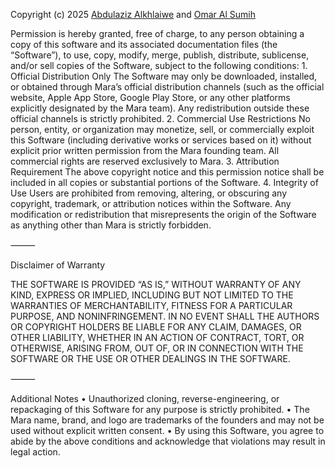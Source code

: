 Copyright (c) 2025 [Abdulaziz Alkhlaiwe](https://www.linkedin.com/in/abdulaziz-alkhlaiwe/) and [Omar Al Sumih](https://www.linkedin.com/in/omar-alsumih/)

Permission is hereby granted, free of charge, to any person obtaining a copy of this software and its associated documentation files (the “Software”), to use, copy, modify, merge, publish, distribute, sublicense, and/or sell copies of the Software, subject to the following conditions:
	1.	Official Distribution Only
The Software may only be downloaded, installed, or obtained through Mara’s official distribution channels (such as the official website, Apple App Store, Google Play Store, or any other platforms explicitly designated by the Mara team). Any redistribution outside these official channels is strictly prohibited.
	2.	Commercial Use Restrictions
No person, entity, or organization may monetize, sell, or commercially exploit this Software (including derivative works or services based on it) without explicit prior written permission from the Mara founding team. All commercial rights are reserved exclusively to Mara.
	3.	Attribution Requirement
The above copyright notice and this permission notice shall be included in all copies or substantial portions of the Software.
	4.	Integrity of Use
Users are prohibited from removing, altering, or obscuring any copyright, trademark, or attribution notices within the Software. Any modification or redistribution that misrepresents the origin of the Software as anything other than Mara is strictly forbidden.

⸻

Disclaimer of Warranty

THE SOFTWARE IS PROVIDED “AS IS,” WITHOUT WARRANTY OF ANY KIND, EXPRESS OR IMPLIED, INCLUDING BUT NOT LIMITED TO THE WARRANTIES OF MERCHANTABILITY, FITNESS FOR A PARTICULAR PURPOSE, AND NONINFRINGEMENT. IN NO EVENT SHALL THE AUTHORS OR COPYRIGHT HOLDERS BE LIABLE FOR ANY CLAIM, DAMAGES, OR OTHER LIABILITY, WHETHER IN AN ACTION OF CONTRACT, TORT, OR OTHERWISE, ARISING FROM, OUT OF, OR IN CONNECTION WITH THE SOFTWARE OR THE USE OR OTHER DEALINGS IN THE SOFTWARE.

⸻

Additional Notes
	•	Unauthorized cloning, reverse-engineering, or repackaging of this Software for any purpose is strictly prohibited.
	•	The Mara name, brand, and logo are trademarks of the founders and may not be used without explicit written consent.
	•	By using this Software, you agree to abide by the above conditions and acknowledge that violations may result in legal action.
